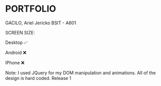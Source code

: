 # PORTFOLIO
GACILO, Ariel Jericko
BSIT - A601

SCREEN SIZE:

Desktop ✅

Android ❌

IPhone ❌

Note: I used JQuery for my DOM manipulation and animations. All of the design is hard coded.
Release 1
